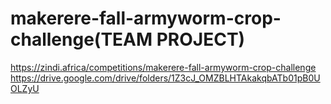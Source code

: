 # makerere-fall-armyworm-crop-challenge(TEAM PROJECT)
https://zindi.africa/competitions/makerere-fall-armyworm-crop-challenge
https://drive.google.com/drive/folders/1Z3cJ_OMZBLHTAkakqbATb01pB0UOLZyU
